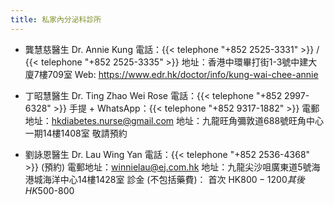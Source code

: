 ```yaml
---
title: 私家內分泌科診所
---
```


- 龔慧慈醫生 Dr. Annie Kung
  電話：{{< telephone "+852 2525-3331" >}} / {{< telephone "+852 2525-3335" >}}
  地址：香港中環畢打街1-3號中建大廈7樓709室
  Web: <https://www.edr.hk/doctor/info/kung-wai-chee-annie>

- 丁昭慧醫生 Dr. Ting Zhao Wei Rose
  電話：{{< telephone "+852 2997-6328" >}}
  手提 + WhatsApp：{{< telephone "+852 9317-1882" >}}
  電郵地址：<hkdiabetes.nurse@gmail.com>
  地址：九龍旺角彌敦道688號旺角中心一期14樓1408室
  敬請預約

- 劉詠恩醫生 Dr. Lau Wing Yan
  電話：{{< telephone "+852 2536-4368" >}} (預約)
  電郵地址：<winnielau@ej.com.hk>
  地址：九龍尖沙咀廣東道5號海港城海洋中心14樓1428室
  診金 (不包括藥費)：
  首次 HK$800-1200
  其後 HK$500-800

